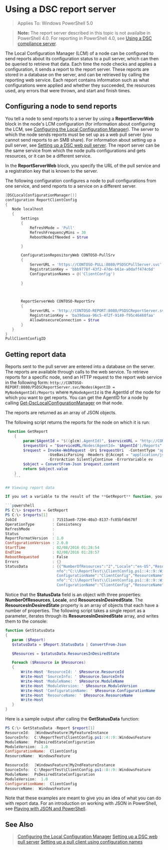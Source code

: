 # Using a DSC report server

> Applies To: Windows PowerShell 5.0

> **Note:** The report server described in this topic is not availalbe in PowerShell 4.0. For reporting in PowerShell 4.0, see [Using a DSC compliance server]().

The Local Configuration Manager (LCM) of a node can be configured to send reports about its configuration status to a pull server, which can then be queried to retrieve that data. Each time the node checks and applies
a configuration, it sends a report to the report server. These reports are stored in a database on the server, and can be retrieved by calling the reporting web service. Each report contains
information such as what configurations were applied and whether they succeeded, the resources used, any errors that were thrown, and start and finish times.

## Configuring a node to send reports

You tell a node to send reports to a server by using a **ReportServerWeb** block in the node's LCM configuration (for information about configuring the LCM,
 see [Configuring the Local Configuration Manager](metaConfig.md)). The server to which the node sends reports must be set up as a web pull server (you cannot send reports
 to an SMB share). For information about setting up a pull server, see [Setting up a DSC web pull server](pullServer.md). The report server can be the same service from which
 the node pulls configurations and gets resources, or it can be a different service.
 
 In the **ReportServerWeb** block, you specify the URL of the pull service
 and a registration key that is known to the server.
 
  The following configuration configures a node to pull configurations from one service, and send reports
 to a service on a different server. 
 
 ```powershell
[DSCLocalConfigurationManager()]
configuration ReportClientConfig
{
    Node localhost
    {
        Settings
        {
            RefreshMode = 'Pull'
            RefreshFrequencyMins = 30 
            RebootNodeIfNeeded = $true

        }

        ConfigurationRepositoryWeb CONTOSO-PullSrv
        {
            ServerURL = 'https://CONTOSO-PULL:8080/PSDSCPullServer.svc'
            RegistrationKey = 'bbb9778f-43f2-47de-b61e-a0daff474c6d'
            ConfigurationNames = @('ClientConfig')
            
        }

        

        ReportServerWeb CONTOSO-ReportSrv
        {
            ServerURL = 'http://CONTOSO-REPORT:8080/PSDSCReportServer.svc'
            RegistrationKey = 'ba39daaa-96c5-4f2f-9149-f95c46460faa'
            AllowUnsecureConnection = $true
        }
    }
}
PullClientConfigID
```

## Getting report data

Reports sent to the pull server are entered into a database on the server. The reports are available through calls to the web service. To retrieve reports for a specific node, 
send an HTTP request to the report web service in the following form:
`http://CONTOSO-REPORT:8080/PSDSCReportServer.svc/Nodes(AgentID = MyNodeAgentId)/Reports` 
where `MyNodeAgentId` is the AgentId of the node for which you want to get reports. You can get the AgentID for a node by calling [Get-DscLocalConfigurationManager](https://technet.microsoft.com/en-us/library/dn407378.aspx)
on that node.

The reports are returned as an array of JSON objects.

The following script returns the reports for the node on which it is run:

```powershell
 function GetReport
    {
        param($AgentId = "$((glcm).AgentId)", $serviceURL = "http://CONTOSO-REPORT:8080/PSDSCReportServer.svc")
        $requestUri = "$serviceURL/Nodes(AgentId= '$AgentId')/Reports"
        $request = Invoke-WebRequest -Uri $requestUri  -ContentType "application/json;odata=minimalmetadata;streaming=true;charset=utf-8" `
                   -UseBasicParsing -Headers @{Accept = "application/json";ProtocolVersion = "2.0"} `
                   -ErrorAction SilentlyContinue -ErrorVariable ev
        $object = ConvertFrom-Json $request.content
        return $object.value
    }
    ```
    
## Viewing report data

If you set a variable to the result of the **GetReport** function, you can view the individual fields in an element of the array that is returned:

```powershell
PS C:\> $reports = GetReport
PS C:\> $reports[1]
JobId                : 71515ae8-7294-40a3-8137-fc85bf4b678f
OperationType        : Consistency
RefreshMode          : 
Status               : 
ReportFormatVersion  : 1.0
ConfigurationVersion : 2.0.0
StartTime            : 02/08/2016 01:28:54
EndTime              : 02/08/2016 01:28:57
RebootRequested      : False
Errors               : {}
StatusData           : {{"NumberOfResources":"2","Locale":"en-US","ResourcesInDesiredState":[{"ResourceId":"[WindowsFeature]MyFeatureInstance","SourceI
                       nfo":"C:\\ReportTest\\ClientConfig.ps1::4::9::WindowsFeature","ModuleName":"PsDesiredStateConfiguration","ModuleVersion":"1.0","
                       ConfigurationName":"ClientConfig","ResourceName":"WindowsFeature"},{"ResourceId":"[WindowsFeature]My2ndFeatureInstance","SourceI
                       nfo":"C:\\ReportTest\\ClientConfig.ps1::8::9::WindowsFeature","ModuleName":"PsDesiredStateConfiguration","ModuleVersion":"1.0","
                       ConfigurationName":"ClientConfig","ResourceName":"WindowsFeature"}]}}
```

Notice that the **StatusData** field is an object with three properties: **NumberOfResources**, **Locale**, and **ResourcesInDesiredState**. The **ResourcesInDesiredState**
property is an array of objects that each have a number of properties. The following script takes a single report as a parameter, iterates through its **ResourcesInDesiredState**
array, and writes them to the console:
 
 ```powershell
 function GetStatusData
{
    param ($Report)
    $statusData = $Report.StatusData | ConvertFrom-Json

    $Resources = $statusData.ResourcesInDesiredState

    Foreach ($Resource in $Resources)
    {
        Write-Host 'ResourceId: ' $Resource.ResourceId
        Write-Host 'SourceInfo: ' $Resource.SourceInfo
        Write-Host 'ModuleName: ' $Resource.ModuleName
        Write-Host 'ModuleVersion: ' $Resource.ModuleVersion
        Write-Host 'ConfigurationName: ' $Resource.ConfigurationName
        Write-Host 'ResourceName: ' $Resource.ResourceName
        Write-Host
    }
}
```

Here is a sample output after calling the **GetStatusData** function:

```powershell
PS C:\> GetStatusData -Report $report[1]
ResourceId:  [WindowsFeature]MyFeatureInstance
SourceInfo:  C:\ReportTest\ClientConfig.ps1::4::9::WindowsFeature
ModuleName:  PsDesiredStateConfiguration
ModuleVersion:  1.0
ConfigurationName:  ClientConfig
ResourceName:  WindowsFeature

ResourceId:  [WindowsFeature]My2ndFeatureInstance
SourceInfo:  C:\ReportTest\ClientConfig.ps1::8::9::WindowsFeature
ModuleName:  PsDesiredStateConfiguration
ModuleVersion:  1.0
ConfigurationName:  ClientConfig
ResourceName:  WindowsFeature
```

Note that these examples are meant to give you an idea of what you can do with report data. For an introduction on working with JSON in PowerShell, see
[Playing with JSON and PowerShell](https://blogs.technet.microsoft.com/heyscriptingguy/2015/10/08/playing-with-json-and-powershell/).

## See Also
>[Configuring the Local Configuration Manager](metaConfig.md)
>[Setting up a DSC web pull server](pullServer.md)
>[Setting up a pull client using configuration names](pullClientConfigNames.md)
